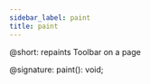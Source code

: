 ```yaml
---
sidebar_label: paint
title: paint
---          
```


@short: repaints Toolbar on a page

@signature: paint(): void;

